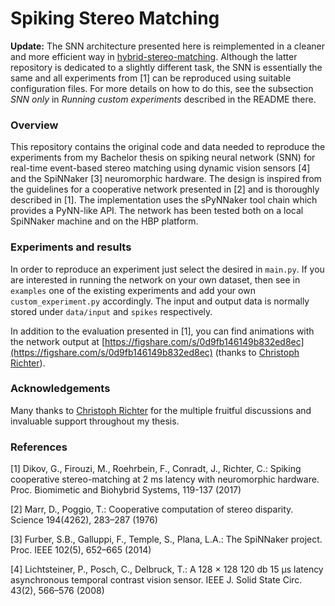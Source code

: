 # Spiking Stereo Matching

**Update:**
The SNN architecture presented here is reimplemented in a cleaner and more efficient way in 
[hybrid-stereo-matching](https://github.com/gdikov/hybrid-stereo-matching). Although the latter repository is dedicated
to a slightly different task, the SNN is essentially the same and all experiments from [1] can be reproduced 
using suitable configuration files. For more details on how to do this, see the subsection *SNN only* in
*Running custom experiments* described in the README there.

### Overview

This repository contains the original code and data needed to reproduce the experiments from my Bachelor thesis on 
spiking neural network (SNN) for real-time event-based stereo matching using dynamic vision sensors [4] and the SpiNNaker [3]
neuromorphic hardware. The design is inspired from the guidelines for a cooperative network presented in [2] and 
is thoroughly described in [1]. The implementation uses the sPyNNaker tool chain which provides a PyNN-like API.
The network has been tested both on a local SpiNNaker machine and on the HBP platform.  
 
### Experiments and results

In order to reproduce an experiment just select the desired in `main.py`. If you are interested in running the network on
your own dataset, then see in `examples` one of the existing experiments and add your own `custom_experiment.py` 
accordingly. The input and output data is normally stored under `data/input` and `spikes` respectively. 

In addition to the evaluation presented in [1], you can find animations with the network output at 
[https://figshare.com/s/0d9fb146149b832ed8ec](https://figshare.com/s/0d9fb146149b832ed8ec) 
(thanks to [Christoph Richter](https://github.com/tophensen)). 

### Acknowledgements

Many thanks to [Christoph Richter](https://github.com/tophensen) for the multiple fruitful discussions and invaluable 
support throughout my thesis. 
 
### References

[1] Dikov, G., Firouzi, M., Roehrbein, F., Conradt, J., Richter, C.: Spiking cooperative stereo-matching at 2 ms 
latency with neuromorphic hardware. Proc. Biomimetic and Biohybrid Systems, 119-137 (2017)

[2] Marr, D., Poggio, T.: Cooperative computation of stereo disparity. Science 194(4262), 283–287 (1976)

[3] Furber, S.B., Galluppi, F., Temple, S., Plana, L.A.: The SpiNNaker project. Proc. IEEE 102(5), 652–665 (2014)

[4] Lichtsteiner, P., Posch, C., Delbruck, T.: A 128 × 128 120 db 15 μs latency asynchronous temporal contrast 
vision sensor. IEEE J. Solid State Circ. 43(2), 566–576 (2008)